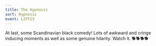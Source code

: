 ```yaml
---
title: The Hypnosis
sort: Hypnosis
event: LIFF23
---
```

At last, some Scandinavian black comedy! Lots of awkward and cringe inducing moments as well as some genuine hilarity. Watch it. 🐕🐕🐕🐕
